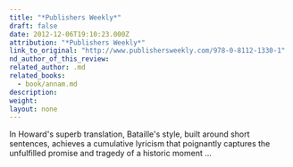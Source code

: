 ```yaml
---
title: "*Publishers Weekly*"
draft: false
date: 2012-12-06T19:10:23.000Z
attribution: "*Publishers Weekly*"
link_to_original: "http://www.publishersweekly.com/978-0-8112-1330-1"
nd_author_of_this_review:
related_author: .md
related_books:
  - book/annam.md
description:
weight:
layout: none
---
```

In Howard's superb translation, Bataille's style, built around short sentences, achieves a cumulative lyricism that poignantly captures the unfulfilled promise and tragedy of a historic moment ...

